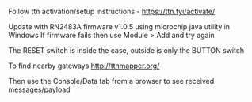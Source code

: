 
Follow ttn activation/setup instructions - https://ttn.fyi/activate/

Update with RN2483A firmware v1.0.5 using microchip java utility in Windows
If firmware fails then use Module > Add and try again

The RESET switch is inside the case, outside is only the BUTTON switch

To find nearby gateways http://ttnmapper.org/

Then use the Console/Data tab from a browser to see received messages/payload
